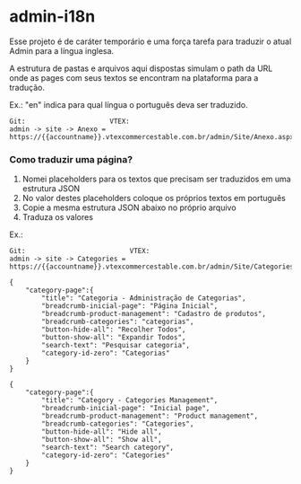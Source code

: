 # admin-i18n

Esse projeto é de caráter temporário e uma força tarefa para traduzir o atual Admin para a língua inglesa. 

A estrutura de pastas e arquivos aqui dispostas simulam o path da URL onde as pages com seus textos se encontram na plataforma para a tradução.

Ex.: "en" indica para qual língua o português deva ser traduzido.
~~~~
Git:                     VTEX:
admin -> site -> Anexo = https://{{accountname}}.vtexcommercestable.com.br/admin/Site/Anexo.aspx
~~~~

### Como traduzir uma página?

1. Nomei placeholders para os textos que precisam ser traduzidos em uma estrutura JSON
2. No valor destes placeholders coloque os próprios textos em português 
3. Copie a mesma estrutura JSON abaixo no próprio arquivo
4. Traduza os valores

Ex.:

~~~~
Git:                          VTEX:
admin -> site -> Categories = https://{{accountname}}.vtexcommercestable.com.br/admin/Site/Categories.aspx
~~~~
~~~~
{
	"category-page":{
		"title": "Categoria - Administração de Categorias",
		"breadcrumb-inicial-page": "Página Inicial",
		"breadcrumb-product-management": "Cadastro de produtos",
		"breadcrumb-categories": "categorias",
		"button-hide-all": "Recolher Todos",
		"button-show-all": "Expandir Todos",
		"search-text": "Pesquisar categoria",
		"category-id-zero": "Categorias"
	}
}
~~~~
~~~~
{
	"category-page":{
		"title": "Category - Categories Management",
		"breadcrumb-inicial-page": "Inicial page",
		"breadcrumb-product-management": "Product management",
		"breadcrumb-categories": "Categories",
		"button-hide-all": "Hide all",
		"button-show-all": "Show all",
		"search-text": "Search category",
		"category-id-zero": "Categories"
	}
}
~~~~
